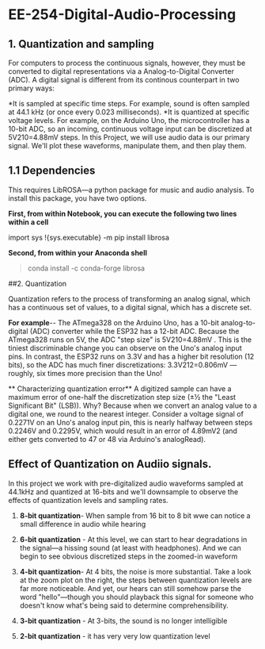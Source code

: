 # EE-254-Digital-Audio-Processing

## 1.  Quantization and sampling

For computers to process the continuous signals, however, they must be converted to digital representations via a Analog-to-Digital Converter (ADC). A digital signal is different from its continous counterpart in two primary ways:

*It is sampled at specific time steps. For example, sound is often sampled at 44.1 kHz (or once every 0.023 milliseconds).
*It is quantized at specific voltage levels. For example, on the Arduino Uno, the microcontroller has a 10-bit ADC, so an incoming, continuous voltage input can be discretized at  5V210=4.88mV  steps.
In this Project, we will use audio data is our primary signal. We'll plot these waveforms, manipulate them, and then play them.

## 1.1  Dependencies
This requires LibROSA—a python package for music and audio analysis. To install this package, you have two options.

**First, from within Notebook, you can execute the following two lines within a cell** 

import sys
!{sys.executable} -m pip install librosa

**Second, from within your Anaconda shell**

> conda install -c conda-forge librosa


##2. Quantization

Quantization refers to the process of transforming an analog signal, which has a continuous set of values, to a digital signal, which has a discrete set.

**For example**-- The ATmega328 on the Arduino Uno, has a 10-bit analog-to-digital (ADC) converter while the ESP32 has a 12-bit ADC. Because the ATmega328 runs on 5V, the ADC "step size" is  5V210=4.88mV . This is the tiniest discriminable change you can observe on the Uno's analog input pins. In contrast, the ESP32 runs on 3.3V and has a higher bit resolution (12 bits), so the ADC has much finer discretizations:  3.3V212=0.806mV —roughly, six times more precision than the Uno!

** Characterizing quantization error**
A digitized sample can have a maximum error of one-half the discretization step size (±½ the "Least Significant Bit" (LSB)). Why? Because when we convert an analog value to a digital one, we round to the nearest integer. Consider a voltage signal of 0.2271V on an Uno's analog input pin, this is nearly halfway between steps 0.2246V and 0.2295V, which would result in an error of  4.89mV2  (and either gets converted to 47 or 48 via Arduino's analogRead).

## Effect of Quantization on Audiio signals.

In this project we work with pre-digitalized audio waveforms sampled at 44.1kHz and quantized at 16-bits and we'll downsample to observe the effects of quantization levels and sampling rates.
1. **8-bit quantization**- When sample from 16 bit to 8 bit wwe can notice a small difference in audio while hearing 

2. **6-bit quantization** - At this level, we can start to hear degradations in the signal—a hissing sound (at least with headphones). And we can begin to see obvious discretized steps in the     zoomed-in waveform 

3. **4-bit quantization**- At 4 bits, the noise is more substantial. Take a look at the zoom plot on the right, the steps between quantization levels are far more noticeable. And yet, our hears can still somehow parse the word "hello"—though you should playback this signal for someone who doesn't know what's being said to determine comprehensibility.

4. **3-bit quantization** - At 3-bits, the sound is no longer intelligible

5. **2-bit quantization** - it has very very low quantization level


